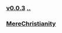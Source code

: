 ### [v0.0.3](https://github.com/littleflute/bat/edit/master/mp3/readme.md) [..](..)
### [MereChristianity](MereChristianity)

